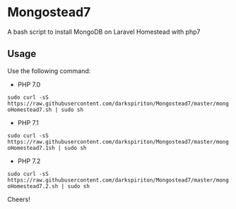 # Mongostead7
A bash script to install MongoDB on Laravel Homestead with php7
## Usage
Use the following command:

* PHP 7.0

`sudo curl -sS https://raw.githubusercontent.com/darkspiriton/Mongostead7/master/mongoHomestead7.sh | sudo sh`

* PHP 7.1

`sudo curl -sS https://raw.githubusercontent.com/darkspiriton/Mongostead7/master/mongoHomestead7.1sh | sudo sh`

* PHP 7.2

`sudo curl -sS https://raw.githubusercontent.com/darkspiriton/Mongostead7/master/mongoHomestead7.2.sh | sudo sh`

Cheers!
